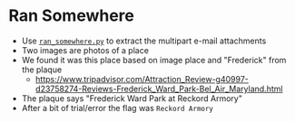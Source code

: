 # Ran Somewhere

 - Use [`ran_somewhere.py`](ran_somewhere.py) to extract the multipart e-mail attachments
 - Two images are photos of a place
 - We found it was this place based on image place and "Frederick" from the plaque
   - https://www.tripadvisor.com/Attraction_Review-g40997-d23758274-Reviews-Frederick_Ward_Park-Bel_Air_Maryland.html
 - The plaque says "Frederick Ward Park at Reckord Armory"
 - After a bit of trial/error the flag was `Reckord Armory`
